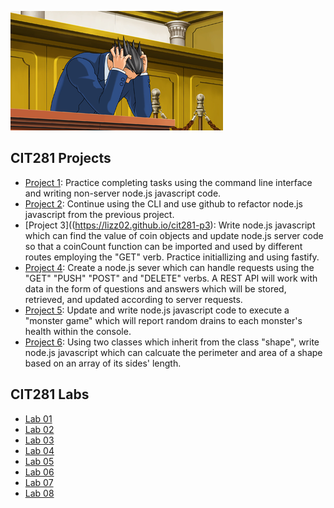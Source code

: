 

![head in hands](Phoenix_in_despair.png)

## CIT281 Projects
- [Project 1](https://lizz02.github.io/cit281-p1): Practice completing tasks using the command line interface and writing non-server node.js javascript code.
- [Project 2](https://lizz02.github.io/cit281-p2): Continue using the CLI and use github to refactor node.js javascript from the previous project. 
- [Project 3]((https://lizz02.github.io/cit281-p3): Write node.js javascript which can find the value of coin objects and update node.js server code so that a coinCount function can be imported and used by different routes employing the "GET" verb. Practice initiallizing and using fastify.
- [Project 4](https://lizz02.github.io/cit281-p4): Create a node.js sever which can handle requests using the "GET" "PUSH" "POST" and "DELETE" verbs. A REST API will work with data in the form of questions and answers which will be stored, retrieved, and updated according to server requests.
- [Project 5](https://lizz02.github.io/cit281-p5): Update and write node.js javascript code to execute a "monster game" which will report random drains to each monster's health within the console.
- [Project 6](https://lizz02.github.io/cit281-p6): Using two classes which inherit from the class "shape", write node.js javascript which can calcuate the perimeter and area of a shape based on an array of its sides' length.

## CIT281 Labs
- [Lab 01](https://lizz02.github.io/cit281-lab01)
- [Lab 02](https://lizz02.github.io/cit281-lab02)
- [Lab 03](https://lizz02.github.io/cit281-lab03)
- [Lab 04](https://lizz02.github.io/cit281-lab04)
- [Lab 05](https://lizz02.github.io/cit281-lab05)
- [Lab 06](https://lizz02.github.io/cit281-lab06)
- [Lab 07](https://lizz02.github.io/cit281-lab07)
- [Lab 08](https://lizz02.github.io/cit281-lab08)
